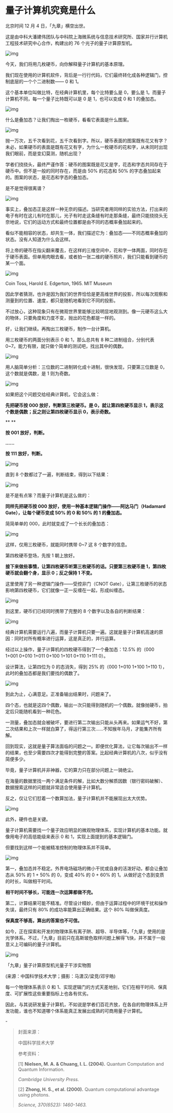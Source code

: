 # 量子计算机究竟是什么

北京时间 12 月 4 日，「九章」横空出世。



这是由中科大潘建伟团队与中科院上海微系统与信息技术研究所、国家并行计算机工程技术研究中心合作，构建出的 76 个光子的量子计算原型机。



![img](https://mmbiz.qpic.cn/mmbiz_png/SlOqFKqEO4Ew7GgOZAYrWJicvM9TZqfMzsbIKC7ibKhVuibt2doN06la1fXLfdDCewVhBWvxCWNa61KUZsA5DBPkg/640?wx_fmt=png)





今天，我们将用几枚硬币，向你解释量子计算机的基本原理。



我们现在使用的计算机软件，背后是一行行代码，它们最终转化成各种逻辑门，控制底层的一个个二进制数—— 0 和 1。



这个基本单位叫做比特，在经典计算机里，每个比特要么是 0，要么是 1。而量子计算机不同，每一个量子比特既可以是 0 是 1，也可以变成 0 和 1 的叠加态。



![img](https://mmbiz.qpic.cn/mmbiz_png/SlOqFKqEO4Ew7GgOZAYrWJicvM9TZqfMz0VgyFBIsibov2GibfaNFVKMzEPiaXGtpzBlDWpxNCWPfJ9Spzd7LzUACQ/640?wx_fmt=png)



什么是叠加态？让我们掏出一枚硬币，看看它表面是什么图案。



![img](https://mmbiz.qpic.cn/mmbiz_gif/SlOqFKqEO4Ew7GgOZAYrWJicvM9TZqfMzwkOLpVp9ib6v7wmaXm9OISZwEe1qgsFPT3eCJwlyAW7s0D93IaM4cBQ/640?wx_fmt=gif)



抛一万次，五千次看到花，五千次看到字。所以，硬币表面的图案既有花又有字？未必，如果硬币的表面是既有花又有字，为什么一枚硬币的花和字，从未同时出现我们眼前，而是变幻莫测，随机出现？



学者们挠挠头，最终严谨作答：硬币的图案既是花又是字，花态和字态共同存在于硬币中。但不是一般的同时存在，而是由 50% 的花态和 50% 的字态叠加起来的。图案的状态，是花态和字态的叠加态。



是不是觉得很离谱？



![img](https://mmbiz.qpic.cn/mmbiz_gif/SlOqFKqEO4Ew7GgOZAYrWJicvM9TZqfMzP12AQY09USwmlVadS7s1KRV1W1o6uPic7f4RNgx1ial90uNEZoVe8AvQ/640?wx_fmt=gif)



事实上，叠加态正是这样一种无奈的描述。当研究者用同样的实验方法，打出来的电子有时在这儿有时在那儿，光子有时走这条缝有时走那条缝，最终只能挠挠头无奈地说，它们的运动方式和最终位置都是由不同的态概率叠加起来的。



看似不能相容的状态，却共生一体，我们描述它为：叠加态——不同态概率叠加的状态。没有人知道为什么会这样。



将上帝的硬币在指尖翻来覆去，在这样的三维空间中，花和字一体两面，同时存在于硬币表面。但单用肉眼去看，或者拍一张二维的硬币照片，我们只能看到硬币的某一个面。



![img](https://mmbiz.qpic.cn/mmbiz_jpg/SlOqFKqEO4Ew7GgOZAYrWJicvM9TZqfMzPboicGDxMXobRAaYGbicicricrfall7pS1vxZuFYricPsMwXYhX0oTqia2Og/640?wx_fmt=jpeg)



Coin Toss, Harold E. Edgerton, 1965. MIT Museum



因此学者猜测，也许是因为我们的世界恰恰是更高维世界的投影，所以每次观察和测量到的位置、速度，都只是随机地看到它不同的投影。



不过放心，这种现象只有在微观世界里能够比较明显地观测到。像一元硬币这么大的物体，只要角度和力度不变，抛出的花色都是一样的。



好，让我们继续。再掏出三枚硬币，制作一台计算机。



用三枚硬币的两面分别表示 0 和 1，那么总共有 8 种二进制组合，分别代表 0~7。能力有限，就只做个简单的测试吧，找出其中的偶数。



![img](https://mmbiz.qpic.cn/mmbiz_png/SlOqFKqEO4Ew7GgOZAYrWJicvM9TZqfMz6tEoEH37yH6kOCVVqJySjvOba77gbduSp46vfCDjSRDDVuLXaOMXwQ/640?wx_fmt=png)



用人脑简单分析：三位数的二进制转化成十进制，很快发现，只要第三位数是 0，这个数就是偶数，是 1 则为奇数。



![img](https://mmbiz.qpic.cn/mmbiz_gif/SlOqFKqEO4Ew7GgOZAYrWJicvM9TZqfMzHlfKIVpczKRwdKsALGU1xdyPM0ECyPOczjnSJzfiamm1hT3tQhJGXOg/640?wx_fmt=gif)



如果把这个问题交给经典计算机，它会这么做：



**先把硬币按 000 放好，判断第三枚硬币。是 0，就让第四枚硬币显示 1，表示这个数是偶数；反之则让第四枚硬币显示 0，表示奇数。**

**
**

**按 001 放好，判断。**

**……**

**按 111 放好，判断。**



![img](https://mmbiz.qpic.cn/mmbiz_gif/SlOqFKqEO4Ew7GgOZAYrWJicvM9TZqfMz73TNmHS68RpBicIW0DNibmR3s4x3xODROzEJ4Z5XOJRxoTpZia8qOWpVg/640?wx_fmt=gif)



直到 8 个数都过了一遍，判断结束，得到以下结果：



![img](https://mmbiz.qpic.cn/mmbiz_png/SlOqFKqEO4Ew7GgOZAYrWJicvM9TZqfMz23goQibNmMvlZV3ic5Tdvxs6j21lL4OSvpybrwRN6PeWgcOsMvP8JE2Q/640?wx_fmt=png)



是不是有点笨？而量子计算机是这么做的：



**同样先把硬币按 000 放好，使用一种基本逻辑门操作——阿达马门（Hadamard Gate），让每个硬币变成 50% 的 0 和 50% 的 1 的叠加态。**



简简单单的 000，此时就变成了一个长长的叠加态：



![img](https://mmbiz.qpic.cn/mmbiz_gif/SlOqFKqEO4Ew7GgOZAYrWJicvM9TZqfMzZHcQMjNe97PVrS7icFUKe3LnYQsLojVxl0CKM7nDmPML9ibclrvqfJ4w/640?wx_fmt=gif)



这样，仅用三枚硬币，就能同时携带 0~7 这 8 个数字的信息。



第四枚硬币登场，先按 1 朝上放好。



**接下来做些事情，让第四枚硬币听第三枚硬币的话。只要第三枚硬币是 1，第四枚硬币就会翻个身，显示 0；反之保持 1 不变。**



这里使用了另一种逻辑门操作——受控非门（CNOT Gate），让第三枚硬币的状态影响第四枚硬币，它们就像一正一反缠在一起，形成纠缠态。



![img](https://mmbiz.qpic.cn/mmbiz_gif/SlOqFKqEO4Ew7GgOZAYrWJicvM9TZqfMzCSEgeia2Rz4CMmDqKcWcw2cvkD5p6xfLUWcb6iaXAooauKPuicF3sOYvA/640?wx_fmt=gif)



到这里，硬币们已经同时携带了完整的 8 个数字以及各自的判断结果：



![img](https://mmbiz.qpic.cn/mmbiz_gif/SlOqFKqEO4Ew7GgOZAYrWJicvM9TZqfMzxSr3Eiavr9dG4j6jdWx7Aysap66UYssBOgTtayGgHUyNWJTxqS1AfOg/640?wx_fmt=gif)



经典计算机需要运行八遍，而量子计算机只要一遍。这就是量子计算机高速的原因：同时对所有概率进行运算，这是真正的，并行运算。



经过以上操作，量子计算机的四枚硬币得到了一个叠加态：12.5% 的（000 1+001 0+010 1+011 0+100 1+101 0+110 1+111 0）。



设计算法，让第四位为 0 的态消失，得到 25% 的（000 1+010 1+100 1+110 1），此时的叠加态都是我们要找的偶数了。



![img](https://mmbiz.qpic.cn/mmbiz_gif/SlOqFKqEO4Ew7GgOZAYrWJicvM9TZqfMzdmOJVBeEUCibGXHhsUFia2B4EIicFZibBMs9mR8EbDnI27xicMECqfPmQ4g/640?wx_fmt=gif)



到此为止，心满意足。正准备输出结果时，问题来了。



四个态，也就是这四个偶数，输出一次只能得到随机的一个偶数。就像抛硬币，拍定后只能随机看到一种花色。



一测量，叠加态就会被破坏，要进行第二次输出只能从头再来。如果运气不好，第二次结果和上次一样就白算了，得运行第三次……不知猴年马月，才能集齐所有解。



回到现实，这就是量子算法面临的问题之一。即便优化算法，让它每次输出不一样的结果，也至少需要四次才能得到完整的答案。比起经典计算机的八次，似乎没有简便多少。



毕竟，量子计算机并非神器，它的算力只在部分问题上一骑绝尘。



在海量的数据里找一两个满足条件的解，比如大数分解质因数（银行密码破解）、数据搜索这样的问题就非常适合使用量子计算机。



反之，仅让它们怼着一个数算加法，量子计算机并不能展现出太大优势。



![img](https://mmbiz.qpic.cn/mmbiz_gif/SlOqFKqEO4Ew7GgOZAYrWJicvM9TZqfMzLMaic7nXTTv3aEVZtJR9GTSavPPYE1Z07icXxkb5VKU3T9WGZrdI6KXg/640?wx_fmt=gif)



此外，硬件也是关键。



量子计算机需要找一个量子效应明显的微观物理体系，实现计算机的基本功能。就像用电子的高低能级来表示 0 和 1，实现上面提到的基本逻辑门。



但要找到这样一个能被精准控制的物理体系并不简单。



![img](https://mmbiz.qpic.cn/mmbiz_gif/SlOqFKqEO4Ew7GgOZAYrWJicvM9TZqfMziaX5mYib4jntmKw2YZPjSAPsLZmOjz4YicBZUP6Ue760gq4yDYoSK8rSA/640?wx_fmt=gif)



第一，叠加态并不稳定。外界电场磁场的微小干扰或自身的活泼好动，都会让叠加态从 50% 的 1 + 50% 的 0，变成 40% 的 0 + 60% 的 1。从做好这个态到变质的时长，叫做相干时间。



**相干时间不够长，可能连一次运算都做不完。**



第二，计算结果可能不精准。尽管设计精妙，但由于运算过程中的环境干扰和操作失误，最终只有 80% 的成功率能算出正确结果。这个 80% 叫做保真度。



**保真度不够高，算出的答案也不可信。**



如今，正在探索和开发的物理体系有离子阱、超导、半导体等，「九章」使用的是光学体系。不过，「九章」目前只在高斯玻色取样问题上解得飞快，并不属于一般意义上可编码的量子计算机。



![img](https://mmbiz.qpic.cn/mmbiz_png/SlOqFKqEO4Ew7GgOZAYrWJicvM9TZqfMzaHuKb5fExBvoRjdWiaicepH0BDknqqXRicgFJrib8KibR6CqtubcW5R55vg/640?wx_fmt=png)

「九章」量子计算原型机光量子干涉实物图

(来源：中国科学技术大学；摄影：马潇汉/梁竞/邓宇皓)





每一个物理体系表示 0 和 1、实现逻辑门的方式天差地别，它们在相干时间、保真度、可扩展性这些重要指标上也各有优劣。



因此，与其说研发量子计算机，不如说是学者们百花齐放，在各自的物理体系上开发功能，谁也不知道哪个体系能真正发展出成熟的可商用量子计算机。



\-



> 封面来源：
>
> 
>
> 中国科学技术大学
>
> 
>
> 参考资料：
>
> [1] **Nielsen, M. A. & Chuang, I. L. (2004).** Quantum Computation and Quantum Information.
>
> *Cambridge University Press.*
>
> 
>
> [2] **Zhong, H. S., et al. (2000).** Quantum computational advantage using photons.
>
> *Science, 370(6523): 1460-1463.*